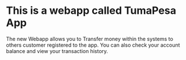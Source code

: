 # This is a webapp called TumaPesa App
The new Webapp allows you to  Transfer money within the systems to others customer registered to the app. You can also check your account balance and view your transaction history.
